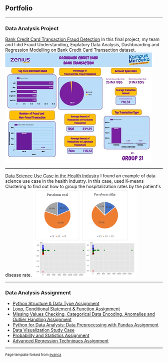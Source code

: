 ## Portfolio

---

### Data Analysis Project

[Bank Credit Card Transaction Fraud Detection](https://bit.ly/3c9M9py)
In this final project, my team and I did Fraud Understanding, Explatory Data Analysis, Dashboarding and Regression Modelling on Bank Credit Card Transaction dataset.
<img src="images/dashboardfixbanget.jpg"/>

---
[Data Science Use Case in the Health Industry](/pdf/use_case.pdf) 
I found an example of data science use case in the health industry. In this case, used K-means Clustering to find out how to group the hospitalization rates by the patient's disease rate.
<img src="images/dashboard2fixbgt.png"/>


---

### Data Analysis Assignment

- [Python Structure & Data Type Assignment](https://bit.ly/3IHYwWc)
- [Loop, Conditional Statement & Function Assignment](https://bit.ly/3B0vdw7)
- [Missing Values Checking, Categorical Data Encoding, Anomalies and Outlier Handling Assignment](https://bit.ly/3c9BtHs)
- [Python for Data Analysis: Data Preprocessing with Pandas Assignment](https://bit.ly/3cn82Sj)
- [Data Visualization Study Case](/pdf/study_case.pdf)
- [Probability and Statistics Assignment](https://bit.ly/3AYsKCA)
- [Advanced Regression Techniques Assignment](https://bit.ly/3OcJk4r)




---
<p style="font-size:11px">Page template forked from <a href="https://github.com/evanca/quick-portfolio">evanca</a></p>
<!-- Remove above link if you don't want to attibute -->
